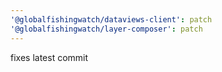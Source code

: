 ```yaml
---
'@globalfishingwatch/dataviews-client': patch
'@globalfishingwatch/layer-composer': patch
---
```


fixes latest commit
